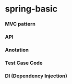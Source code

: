 # spring-basic

### MVC pattern
### API
### Anotation
### Test Case Code
### DI (Dependency Injection)

